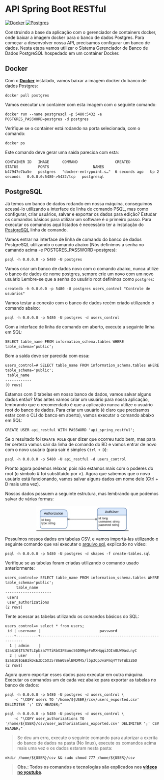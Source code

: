 # API Spring Boot RESTful

[![Docker](https://img.shields.io/badge/docker-latest-green)](https://www.docker.com/)
[![Postgres](https://img.shields.io/badge/postgres-latest-green)](https://www.postgresql.org/)


Construindo a base da aplicação com o gerenciador de containers docker, onde baixar a imagem docker para o banco de dados Postgres. Para começar a desenvolver nossa API, precisamos configurar um banco de dados. Nesta etapa vamos utilizar o Sistema Gerenciador de Banco de Dados PostgreSQL hospedado em um container Docker.

## Docker

Com o [**Docker**](https://www.docker.com/) instalado, vamos baixar a imagem docker do banco de dados Postgres:

```
docker pull postgres
```

Vamos executar um container com esta imagem com o seguinte comando:

```
docker run --name postgresql -p 5480:5432 -e POSTGRES_PASSWORD=postgres -d postgres
```

Verifique se o container está rodando na porta selecionada, com o comando:

```
docker ps
```

Este comando deve gerar uma saída parecida com esta:

```
CONTAINER ID   IMAGE      COMMAND                 CREATED         STATUS         PORTS                    NAMES
b47947e7ba5e   postgres   "docker-entrypoint.s…"  6 seconds ago   Up 2 seconds   0.0.0.0:5480->5432/tcp   postgresql
```

## PostgreSQL

Já temos um banco de dados rodando em nossa máquina, conseguimos acessá-lo utilizando a interface de linha de comando PSQL, mas como configurar, criar usuários, salvar e exportar os dados para edição? Estudar os comandos básicos para utilizar um software é o primeiro passo. Para executar os comandos aqui listados é necessário ter a instalação do [PostgreSQL](https://www.postgresql.org/) linha de comando.

Vamos entrar na interface de linha de comando do banco de dados PostgreSQL utilizando o camando abaixo (Nós definimos a senha no camando acima -e POSTGRES_PASSWORD=postgres):

```
psql -h 0.0.0.0 -p 5480 -U postgres
```

Vamos criar um banco de dados novo com o comando abaixo, nunca utilize o banco de dados de nome postgres, sempre crie um novo com um novo usuário Lembre-se que a senha do usuário root defininos como `postgres`:

```
createdb -h 0.0.0.0 -p 5480 -U postgres users_control "Controle de usuários"
```

Vamos testar a conexão com o banco de dados recém criado utilizando o comando abaixo:

```
psql -h 0.0.0.0 -p 5480 -U postgres -d users_control
```

Com a interface de linha de comando em aberto, execute a seguinte linha em SQL:

```
SELECT table_name FROM information_schema.tables WHERE table_schema='public';
```

Bom a saída deve ser parecida com essa:

```
users_control=# SELECT table_name FROM information_schema.tables WHERE table_schema='public';
 table_name
------------
(0 rows)
```

Estamos com 0 tabelas em nosso banco de dados, vamos salvar alguns dados então? Mas antes vamos criar um usuário para nossa aplicação, lembrando que o recomendado é que a aplicação nunca utilize o usuário root do banco de dados. Para criar um usuário (é claro que precisamos estar com o CLI do banco em aberto), vamos executar o comando abaixo em SQL:

```
CREATE USER api_restful WITH PASSWORD 'api_spring_restful';
```

Se o resultado foi ```CREATE ROLE``` quer dizer que ocorreu tudo bem, mas para ter certeza vamos sair da linha de comando do BD e vamos entrar de novo com o novo usuário (para sair é simples `Ctrl + D`):

```
psql -h 0.0.0.0 -p 5480 -U api_restful -d users_control
```

Pronto agora podemos relaxar, pois não estamos mais com o poderes do root (o símbolo # foi substituído por >). Agora que sabemos que o novo usuário está funcionando, vamos salvar alguns dados em nome dele (Ctrl + D mais uma vez).

Nossos dados possuem a seguinte estrutura, mas lembrando que podemos salvar de várias formas:

<p align = "center">
  <img width = "300px" src = "./db-model.png">
</p>

Possuímos nossos dados em tabelas CSV, e vamos importá-las utilizando o seguinte comando que vai executar o [arquivo sql](./create_tables.sql), explicado no vídeo:

```
psql -h 0.0.0.0 -p 5480 -U postgres -d shapes -f create-tables.sql
```

Verifique se as tabelas foram criadas utilizando o comando usado anteriormente:

```
users_control=> SELECT table_name FROM information_schema.tables WHERE table_schema='public';
     table_name
---------------------
 users
 user_authorizations
(2 rows)
```

Tente acessar as tabelas utilizando os comandos básicos do SQL:

```
users_control=> select * from users;
 id | username |                           password
----+----------+--------------------------------------------------------------
  1 | admin    | $2a$10$TS76TLIpbza7YTiRbX3FBunc56D9MgeFoMXHqqiJOIn0LW9asLnyC
  2 | user     | $2a$10$GEBIkDxEZDC5X35r86W0SelBMDM45/lbp3CpJvaPmq4YT9TWb2Z6O
(2 rows)
```

Agora quero exportar esses dados para executar em outra máquina.
Executar os comandos um de cada vez abaixo para exportar as tabelas no banco de dados:

```
psql -h 0.0.0.0 -p 5480 -U postgres -d users_control \
    -c "\COPY users TO '/home/${USER}/csv/users_exported.csv' DELIMITER ';' CSV HEADER;"
```

```
psql -h 0.0.0.0 -p 5480 -U postgres -d users_control \
    -c "\COPY user_authorizations TO '/home/${USER}/csv/user_authorizations_exported.csv' DELIMITER ';' CSV HEADER;"
```

> Se deu um erro, execute o seguinte comando para autorizar a excrita do banco de dados na pasta (No linux), execute os comandos acima mais uma vez e os dados estaram nesta pasta:

```
mkdir /home/${USER}/csv && sudo chmod 777 /home/${USER}/csv
```

> **Obs.: Todos os comandos e tecnologias são explicados nos [vídeos no youtube](https://www.youtube.com/playlist?list=PLyBgv5rSdkMYgPsmDJg-6sgh4UmmSmnOd).**